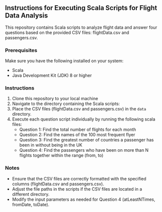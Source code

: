 ## Instructions for Executing Scala Scripts for Flight Data Analysis

This repository contains Scala scripts to analyze flight data and answer four questions based on the provided CSV files: flightData.csv and passengers.csv.

### Prerequisites 

Make sure you have the following installed on your system:

- Scala 
- Java Development Kit (JDK) 8 or higher 

### Instructions
1. Clone this repository to your local machine
2. Navigate to the directory containing the Scala scripts:
3. Place the CSV files (flightData.csv and passengers.csv) in the `data` directory.
4. Execute each question script individually by running the following scala files:
   - Question 1: Find the total number of flights for each month 
   - Question 2: Find the names of the 100 most frequent flyer
   - Question 3: Find the greatest number of countries a passenger has been in without being in the UK 
   - Question 4: Find the passengers who have been on more than N flights together within the range (from, to)
     
### Notes
- Ensure that the CSV files are correctly formatted with the specified columns (flightData.csv and passengers.csv). 
- Adjust the file paths in the scripts if the CSV files are located in a different directory. 
- Modify the input parameters as needed for Question 4 (atLeastNTimes, fromDate, toDate).
